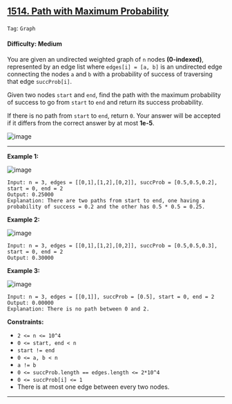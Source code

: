 ## [1514. Path with Maximum Probability](https://leetcode.com/problems/path-with-maximum-probability/)

```Tag```: ```Graph```  

#### Difficulty: Medium

You are given an undirected weighted graph of ```n``` nodes __(0-indexed)__, represented by an edge list where ```edges[i] = [a, b]``` is an undirected edge connecting the nodes ```a``` and ```b``` with a probability of success of traversing that edge ```succProb[i]```.

Given two nodes ```start``` and ```end```, find the path with the maximum probability of success to go from ```start``` to ```end``` and return its success probability.

If there is no path from ```start``` to ```end```, return ```0```. Your answer will be accepted if it differs from the correct answer by at most __1e-5__.

![image](https://github.com/quananhle/Python/assets/35042430/164fc9ff-5b41-4bd6-b8b2-7ab9dd747ffd)

---

__Example 1:__

![image](https://assets.leetcode.com/uploads/2019/09/20/1558_ex1.png)
```
Input: n = 3, edges = [[0,1],[1,2],[0,2]], succProb = [0.5,0.5,0.2], start = 0, end = 2
Output: 0.25000
Explanation: There are two paths from start to end, one having a probability of success = 0.2 and the other has 0.5 * 0.5 = 0.25.
```

__Example 2:__

![image](https://assets.leetcode.com/uploads/2019/09/20/1558_ex2.png)
```
Input: n = 3, edges = [[0,1],[1,2],[0,2]], succProb = [0.5,0.5,0.3], start = 0, end = 2
Output: 0.30000
```

__Example 3:__

![image](https://assets.leetcode.com/uploads/2019/09/20/1558_ex3.png)
```
Input: n = 3, edges = [[0,1]], succProb = [0.5], start = 0, end = 2
Output: 0.00000
Explanation: There is no path between 0 and 2.
```

__Constraints:__

- ```2 <= n <= 10^4```
- ```0 <= start, end < n```
- ```start != end```
- ```0 <= a, b < n```
- ```a != b```
- ```0 <= succProb.length == edges.length <= 2*10^4```
- ```0 <= succProb[i] <= 1```
- There is at most one edge between every two nodes.

---
